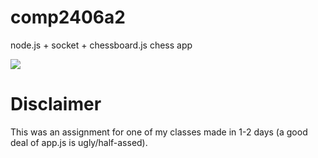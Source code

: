 # comp2406a2
node.js + socket + chessboard.js chess app

![](https://raw.githubusercontent.com/qubard/comp2406a2/master/screenshot.png)

# Disclaimer

This was an assignment for one of my classes made in 1-2 days (a good deal of app.js is ugly/half-assed).
